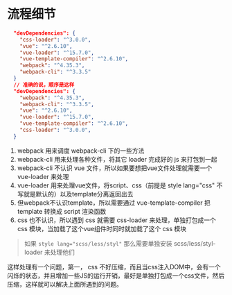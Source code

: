 # 流程细节

```json
  "devDependencies": {
    "css-loader": "^3.0.0",
    "vue": "^2.6.10",
    "vue-loader": "^15.7.0",
    "vue-template-compiler": "^2.6.10",
    "webpack": "^4.35.3",
    "webpack-cli": "^3.3.5"
  }
  // 准确的说，顺序是这样
  "devDependencies": {
    "webpack": "^4.35.3",
    "webpack-cli": "^3.3.5",
    "vue": "^2.6.10",
    "vue-loader": "^15.7.0",
    "vue-template-compiler": "^2.6.10",
    "css-loader": "^3.0.0",
  }
```

  1. webpack 用来调度 webpack-cli 下的一些方法
  2. webpack-cli 用来处理各种文件，将其它 loader 完成好的 js 来打包到一起
  3. webpack-cli 不认识 vue 文件，所以如果要想把vue文件处理就需要一个 vue-loader 来处理
  4. vue-loader 用来处理vue文件，将script、css（前提是 style lang="css" 不写就是默认的）以及template分离返回出去
  5. 但webpack不认识template，所以需要通过 vue-template-compiler 把template 转换成 script 渲染函数
  6. css 也不认识，所以遇到 css 就需要 css-loader 来处理，单独打包成一个 css 模块，当加载了这个vue组件时同时就加载了这个 css 模块

  > 如果 `style lang="scss/less/styl"` 那么需要单独安装 scss/less/styl-loader 来处理他们

  这样处理有一个问题，第一， css 不好压缩，而且当css注入DOM中，会有一个闪烁的状态，并且增加一些JS的运行开销，最好是单独打包成一个css文件，然后压缩，这样就可以解决上面所遇到的问题。
